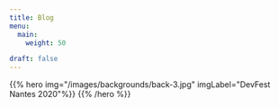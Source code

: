 ```yaml
---
title: Blog
menu:
  main:
    weight: 50

draft: false
---
```


{{% hero img="/images/backgrounds/back-3.jpg" imgLabel="DevFest Nantes 2020"%}}
{{% /hero %}}

